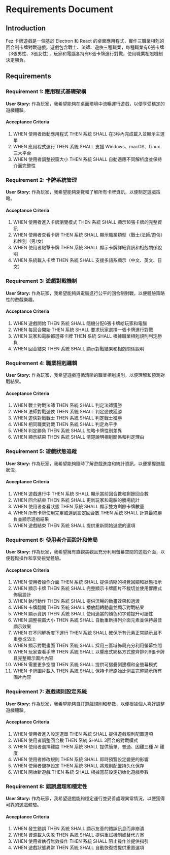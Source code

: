 # Requirements Document

## Introduction

Fez 卡牌遊戲是一個基於 Electron 和 React 的桌面應用程式，實作三職業相剋的回合制卡牌對戰遊戲。遊戲包含戰士、法師、遊俠三種職業，每種職業有6張卡牌（3張男性、3張女性），玩家和電腦各持有6張卡牌進行對戰，使用職業相剋機制決定勝負。

## Requirements

### Requirement 1: 應用程式基礎架構

**User Story:** 作為玩家，我希望能夠在桌面環境中流暢運行遊戲，以便享受穩定的遊戲體驗。

#### Acceptance Criteria

1. WHEN 使用者啟動應用程式 THEN 系統 SHALL 在3秒內完成載入並顯示主選單
2. WHEN 應用程式運行 THEN 系統 SHALL 支援 Windows、macOS、Linux 三大平台
3. WHEN 使用者調整視窗大小 THEN 系統 SHALL 自動適應不同解析度並保持介面完整性

### Requirement 2: 卡牌系統管理

**User Story:** 作為玩家，我希望能夠瀏覽和了解所有卡牌資訊，以便制定遊戲策略。

#### Acceptance Criteria

1. WHEN 使用者進入卡牌瀏覽模式 THEN 系統 SHALL 顯示18張卡牌的完整資訊
2. WHEN 使用者查看卡牌 THEN 系統 SHALL 顯示職業類型（戰士/法師/遊俠）和性別（男/女）
3. WHEN 使用者點擊卡牌 THEN 系統 SHALL 顯示卡牌詳細資訊和相剋關係說明
4. WHEN 系統載入卡牌 THEN 系統 SHALL 支援多語系顯示（中文、英文、日文）

### Requirement 3: 遊戲對戰機制

**User Story:** 作為玩家，我希望能夠與電腦進行公平的回合制對戰，以便體驗策略性的遊戲樂趣。

#### Acceptance Criteria

1. WHEN 遊戲開始 THEN 系統 SHALL 隨機分配6張卡牌給玩家和電腦
2. WHEN 每回合開始 THEN 系統 SHALL 要求玩家選擇一張卡牌進行對戰
3. WHEN 玩家和電腦都選擇卡牌 THEN 系統 SHALL 根據職業相剋規則判定勝負
4. WHEN 回合結束 THEN 系統 SHALL 顯示對戰結果和相剋關係說明

### Requirement 4: 職業相剋邏輯

**User Story:** 作為玩家，我希望遊戲遵循清晰的職業相剋規則，以便理解和預測對戰結果。

#### Acceptance Criteria

1. WHEN 戰士對戰法師 THEN 系統 SHALL 判定法師獲勝
2. WHEN 法師對戰遊俠 THEN 系統 SHALL 判定遊俠獲勝
3. WHEN 遊俠對戰戰士 THEN 系統 SHALL 判定戰士獲勝
4. WHEN 相同職業對戰 THEN 系統 SHALL 判定為平手
5. WHEN 判定勝負 THEN 系統 SHALL 忽略卡牌性別差異
6. WHEN 顯示結果 THEN 系統 SHALL 清楚說明相剋關係和判定理由

### Requirement 5: 遊戲狀態追蹤

**User Story:** 作為玩家，我希望能夠隨時了解遊戲進度和統計資訊，以便掌握遊戲狀況。

#### Acceptance Criteria

1. WHEN 遊戲進行中 THEN 系統 SHALL 顯示當前回合數和剩餘回合數
2. WHEN 回合結束 THEN 系統 SHALL 更新玩家和電腦的勝場統計
3. WHEN 使用者查看狀態 THEN 系統 SHALL 顯示雙方剩餘卡牌數量
4. WHEN 所有卡牌使用完畢或達到設定回合數 THEN 系統 SHALL 計算最終勝負並顯示遊戲結果
5. WHEN 遊戲結束 THEN 系統 SHALL 提供重新開始遊戲的選項

### Requirement 6: 使用者介面設計和佈局

**User Story:** 作為玩家，我希望擁有直觀美觀且充分利用螢幕空間的遊戲介面，以便輕鬆操作和享受視覺體驗。

#### Acceptance Criteria

1. WHEN 使用者操作介面 THEN 系統 SHALL 提供清晰的視覺回饋和狀態指示
2. WHEN 顯示卡牌 THEN 系統 SHALL 完整顯示卡牌圖片不裁切並使用響應式佈局設計
3. WHEN 執行動作 THEN 系統 SHALL 提供流暢的動畫效果和過渡
4. WHEN 卡牌翻開 THEN 系統 SHALL 播放翻轉動畫並顯示對戰結果
5. WHEN 顯示資訊 THEN 系統 SHALL 使用適當的顏色和字體提升可讀性
6. WHEN 調整視窗大小 THEN 系統 SHALL 自動重新排列介面元素並保持最佳顯示效果
7. WHEN 在不同解析度下運行 THEN 系統 SHALL 確保所有元素正常顯示且不重疊或溢出
8. WHEN 顯示對戰畫面 THEN 系統 SHALL 採用三區域佈局充分利用螢幕空間
9. WHEN 玩家查看手牌 THEN 系統 SHALL 以響應式網格方式整齊排列6張卡牌且完整顯示圖片內容
10. WHEN 需要更多空間 THEN 系統 SHALL 提供可摺疊側邊欄和全螢幕模式
11. WHEN 卡牌圖片載入 THEN 系統 SHALL 保持卡牌原始比例並完整顯示所有圖片內容

### Requirement 7: 遊戲規則設定系統

**User Story:** 作為玩家，我希望能夠自訂遊戲規則和參數，以便根據個人喜好調整遊戲體驗。

#### Acceptance Criteria

1. WHEN 使用者進入設定選單 THEN 系統 SHALL 提供遊戲規則配置選項
2. WHEN 使用者調整回合數 THEN 系統 SHALL 3回合的對戰模式
3. WHEN 使用者選擇難度 THEN 系統 SHALL 提供簡單、普通、困難三種 AI 難度
4. WHEN 使用者修改規則 THEN 系統 SHALL 即時預覽設定變更的影響
5. WHEN 使用者儲存設定 THEN 系統 SHALL 將規則配置持久化保存
6. WHEN 開始新遊戲 THEN 系統 SHALL 根據當前設定初始化遊戲參數

### Requirement 8: 錯誤處理和穩定性

**User Story:** 作為玩家，我希望遊戲能夠穩定運行並妥善處理異常情況，以便獲得可靠的遊戲體驗。

#### Acceptance Criteria

1. WHEN 發生錯誤 THEN 系統 SHALL 顯示友善的錯誤訊息而非崩潰
2. WHEN 資源載入失敗 THEN 系統 SHALL 提供重試機制或替代方案
3. WHEN 使用者執行無效操作 THEN 系統 SHALL 阻止操作並提供指引
4. WHEN 遊戲狀態異常 THEN 系統 SHALL 自動恢復或提供重置選項